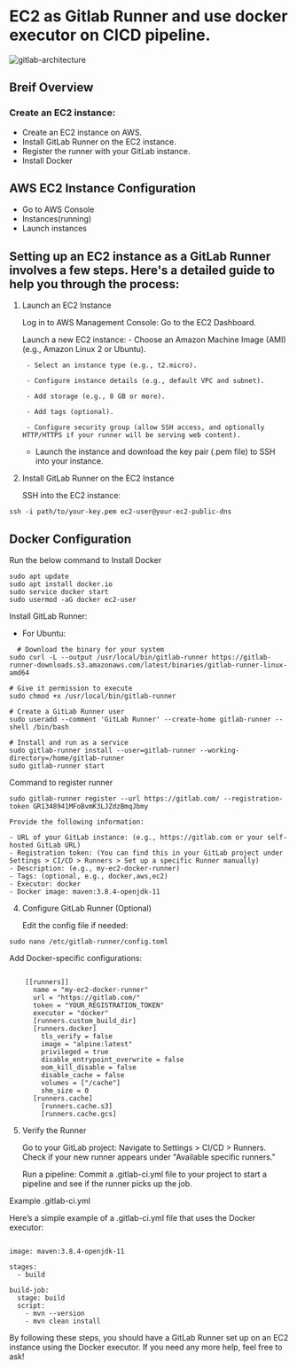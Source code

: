 # EC2 as Gitlab Runner and use docker executor on CICD pipeline.

![gitlab-architecture](https://github.com/user-attachments/assets/a657bf85-ed54-4fee-8514-886a02c0463a)

## Breif Overview 

### Create an EC2 instance:
   -  Create an EC2 instance on AWS.
   -  Install GitLab Runner on the EC2 instance.
   -  Register the runner with your GitLab instance.
   -  Install Docker
   
## AWS EC2 Instance Configuration

- Go to AWS Console
- Instances(running)
- Launch instances


## Setting up an EC2 instance as a GitLab Runner involves a few steps. Here's a detailed guide to help you through the process:

1. Launch an EC2 Instance
   
    Log in to AWS Management Console:
        Go to the EC2 Dashboard.
   
    Launch a new EC2 instance:
        - Choose an Amazon Machine Image (AMI) (e.g., Amazon Linux 2 or Ubuntu).
   
        - Select an instance type (e.g., t2.micro).
   
        - Configure instance details (e.g., default VPC and subnet).
   
        - Add storage (e.g., 8 GB or more).
   
        - Add tags (optional).
   
        - Configure security group (allow SSH access, and optionally HTTP/HTTPS if your runner will be serving web content).
   
     - Launch the instance and download the key pair (.pem file) to SSH into your instance.

3. Install GitLab Runner on the EC2 Instance

    SSH into the EC2 instance:

```
ssh -i path/to/your-key.pem ec2-user@your-ec2-public-dns
```
## Docker Configuration

Run the below command to Install Docker

```
sudo apt update
sudo apt install docker.io
sudo service docker start
sudo usermod -aG docker ec2-user

```
Install GitLab Runner:
- For Ubuntu:

```
  # Download the binary for your system
sudo curl -L --output /usr/local/bin/gitlab-runner https://gitlab-runner-downloads.s3.amazonaws.com/latest/binaries/gitlab-runner-linux-amd64

# Give it permission to execute
sudo chmod +x /usr/local/bin/gitlab-runner

# Create a GitLab Runner user
sudo useradd --comment 'GitLab Runner' --create-home gitlab-runner --shell /bin/bash

# Install and run as a service
sudo gitlab-runner install --user=gitlab-runner --working-directory=/home/gitlab-runner
sudo gitlab-runner start
```
Command to register runner
```
sudo gitlab-runner register --url https://gitlab.com/ --registration-token GR1348941MFoBvmK3LJZdzBmqJbmy
```
    Provide the following information:

    - URL of your GitLab instance: (e.g., https://gitlab.com or your self-hosted GitLab URL)
    - Registration token: (You can find this in your GitLab project under Settings > CI/CD > Runners > Set up a specific Runner manually)
    - Description: (e.g., my-ec2-docker-runner)
    - Tags: (optional, e.g., docker,aws,ec2)
    - Executor: docker
    - Docker image: maven:3.8.4-openjdk-11

4. Configure GitLab Runner (Optional)

    Edit the config file if needed:

```
sudo nano /etc/gitlab-runner/config.toml
```
Add Docker-specific configurations:

```

    [[runners]]
      name = "my-ec2-docker-runner"
      url = "https://gitlab.com/"
      token = "YOUR_REGISTRATION_TOKEN"
      executor = "docker"
      [runners.custom_build_dir]
      [runners.docker]
        tls_verify = false
        image = "alpine:latest"
        privileged = true
        disable_entrypoint_overwrite = false
        oom_kill_disable = false
        disable_cache = false
        volumes = ["/cache"]
        shm_size = 0
      [runners.cache]
        [runners.cache.s3]
        [runners.cache.gcs]
```
5. Verify the Runner

    Go to your GitLab project:
        Navigate to Settings > CI/CD > Runners.
        Check if your new runner appears under "Available specific runners."

    Run a pipeline:
        Commit a .gitlab-ci.yml file to your project to start a pipeline and see if the runner picks up the job.

Example .gitlab-ci.yml

Here’s a simple example of a .gitlab-ci.yml file that uses the Docker executor:

```

image: maven:3.8.4-openjdk-11

stages:
  - build

build-job:
  stage: build
  script:
    - mvn --version
    - mvn clean install

```
By following these steps, you should have a GitLab Runner set up on an EC2 instance using the Docker executor. If you need any more help, feel free to ask!




